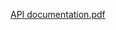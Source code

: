 [API documentation.pdf](https://github.com/iterator1114/movie-api/files/10299593/API.documentation.pdf)
